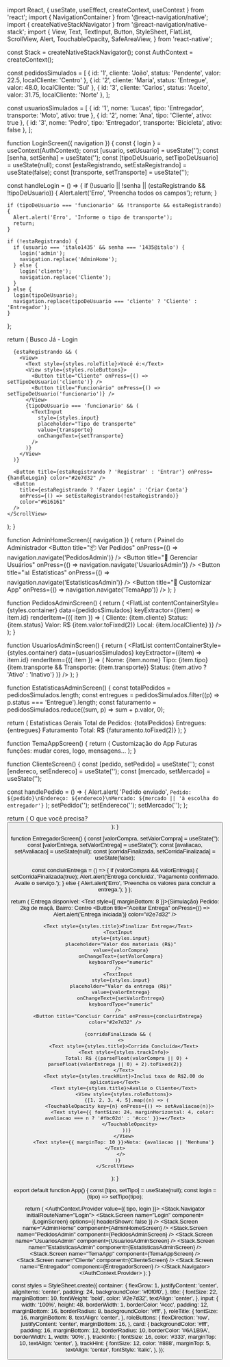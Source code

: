 import React, { useState, useEffect, createContext, useContext } from 'react';
import { NavigationContainer } from '@react-navigation/native';
import { createNativeStackNavigator } from '@react-navigation/native-stack';
import {
  View, Text, TextInput, Button, StyleSheet, FlatList, ScrollView,
  Alert, TouchableOpacity, SafeAreaView,
} from 'react-native';

const Stack = createNativeStackNavigator();
const AuthContext = createContext();

const pedidosSimulados = [
  { id: '1', cliente: 'João', status: 'Pendente', valor: 22.5, localCliente: 'Centro' },
  { id: '2', cliente: 'Maria', status: 'Entregue', valor: 48.0, localCliente: 'Sul' },
  { id: '3', cliente: 'Carlos', status: 'Aceito', valor: 31.75, localCliente: 'Norte' },
];

const usuariosSimulados = [
  { id: '1', nome: 'Lucas', tipo: 'Entregador', transporte: 'Moto', ativo: true },
  { id: '2', nome: 'Ana', tipo: 'Cliente', ativo: true },
  { id: '3', nome: 'Pedro', tipo: 'Entregador', transporte: 'Bicicleta', ativo: false },
];

function LoginScreen({ navigation }) {
  const { login } = useContext(AuthContext);
  const [usuario, setUsuario] = useState('');
  const [senha, setSenha] = useState('');
  const [tipoDeUsuario, setTipoDeUsuario] = useState(null);
  const [estaRegistrando, setEstaRegistrando] = useState(false);
  const [transporte, setTransporte] = useState('');

  const handleLogin = () => {
    if (!usuario || !senha || (estaRegistrando && !tipoDeUsuario)) {
      Alert.alert('Erro', 'Preencha todos os campos');
      return;
    }

    if (tipoDeUsuario === 'funcionario' && !transporte && estaRegistrando) {
      Alert.alert('Erro', 'Informe o tipo de transporte');
      return;
    }

    if (!estaRegistrando) {
      if (usuario === 'italo1435' && senha === '1435@italo') {
        login('admin');
        navigation.replace('AdminHome');
      } else {
        login('cliente');
        navigation.replace('Cliente');
      }
    } else {
      login(tipoDeUsuario);
      navigation.replace(tipoDeUsuario === 'cliente' ? 'Cliente' : 'Entregador');
    }
  };

  return (
    <ScrollView contentContainerStyle={styles.container}>
      <Text style={styles.title}>Busco Já - Login</Text>
      <TextInput style={styles.input} placeholder="Usuário" value={usuario} onChangeText={setUsuario} />
      <TextInput style={styles.input} placeholder="Senha" value={senha} onChangeText={setSenha} secureTextEntry />

      {estaRegistrando && (
        <View>
          <Text style={styles.roleTitle}>Você é:</Text>
          <View style={styles.roleButtons}>
            <Button title="Cliente" onPress={() => setTipoDeUsuario('cliente')} />
            <Button title="Funcionário" onPress={() => setTipoDeUsuario('funcionario')} />
          </View>
          {tipoDeUsuario === 'funcionario' && (
            <TextInput
              style={styles.input}
              placeholder="Tipo de transporte"
              value={transporte}
              onChangeText={setTransporte}
            />
          )}
        </View>
      )}

      <Button title={estaRegistrando ? 'Registrar' : 'Entrar'} onPress={handleLogin} color="#2e7d32" />
      <Button
        title={estaRegistrando ? 'Fazer Login' : 'Criar Conta'}
        onPress={() => setEstaRegistrando(!estaRegistrando)}
        color="#616161"
      />
    </ScrollView>
  );
}

function AdminHomeScreen({ navigation }) {
  return (
    <ScrollView contentContainerStyle={styles.container}>
      <Text style={styles.title}>Painel do Administrador</Text>
      <Button title="📦 Ver Pedidos" onPress={() => navigation.navigate('PedidosAdmin')} />
      <Button title="👥 Gerenciar Usuários" onPress={() => navigation.navigate('UsuariosAdmin')} />
      <Button title="📊 Estatísticas" onPress={() => navigation.navigate('EstatisticasAdmin')} />
      <Button title="🎨 Customizar App" onPress={() => navigation.navigate('TemaApp')} />
    </ScrollView>
  );
}

function PedidosAdminScreen() {
  return (
    <FlatList
      contentContainerStyle={styles.container}
      data={pedidosSimulados}
      keyExtractor={(item) => item.id}
      renderItem={({ item }) => (
        <View style={styles.card}>
          <Text>Cliente: {item.cliente}</Text>
          <Text>Status: {item.status}</Text>
          <Text>Valor: R$ {item.valor.toFixed(2)}</Text>
          <Text>Local: {item.localCliente}</Text>
        </View>
      )}
    />
  );
}

function UsuariosAdminScreen() {
  return (
    <FlatList
      contentContainerStyle={styles.container}
      data={usuariosSimulados}
      keyExtractor={(item) => item.id}
      renderItem={({ item }) => (
        <View style={styles.card}>
          <Text>Nome: {item.nome}</Text>
          <Text>Tipo: {item.tipo}</Text>
          {item.transporte && <Text>Transporte: {item.transporte}</Text>}
          <Text>Status: {item.ativo ? 'Ativo' : 'Inativo'}</Text>
        </View>
      )}
    />
  );
}

function EstatisticasAdminScreen() {
  const totalPedidos = pedidosSimulados.length;
  const entregues = pedidosSimulados.filter((p) => p.status === 'Entregue').length;
  const faturamento = pedidosSimulados.reduce((sum, p) => sum + p.valor, 0);

  return (
    <View style={styles.container}>
      <Text style={styles.title}>Estatísticas Gerais</Text>
      <Text>Total de Pedidos: {totalPedidos}</Text>
      <Text>Entregues: {entregues}</Text>
      <Text>Faturamento Total: R$ {faturamento.toFixed(2)}</Text>
    </View>
  );
}

function TemaAppScreen() {
  return (
    <View style={styles.container}>
      <Text style={styles.title}>Customização do App</Text>
      <Text>Futuras funções: mudar cores, logo, mensagens...</Text>
    </View>
  );
}

function ClienteScreen() {
  const [pedido, setPedido] = useState('');
  const [endereco, setEndereco] = useState('');
  const [mercado, setMercado] = useState('');

  const handlePedido = () => {
    Alert.alert(
      'Pedido enviado',
      `Pedido: ${pedido}\nEndereço: ${endereco}\nMercado: ${mercado || 'à escolha do entregador'}`
    );
    setPedido('');
    setEndereco('');
    setMercado('');
  };

  return (
    <ScrollView contentContainerStyle={styles.container}>
      <Text style={styles.title}>O que você precisa?</Text>
      <TextInput style={styles.input} placeholder="Pedido" value={pedido} onChangeText={setPedido} />
      <TextInput style={styles.input} placeholder="Endereço" value={endereco} onChangeText={setEndereco} />
      <TextInput style={styles.input} placeholder="Mercado (opcional)" value={mercado} onChangeText={setMercado} />
      <Button title="Enviar Pedido" onPress={handlePedido} color="#2e7d32" />
    </ScrollView>
  );
}

function EntregadorScreen() {
  const [valorCompra, setValorCompra] = useState('');
  const [valorEntrega, setValorEntrega] = useState('');
  const [avaliacao, setAvaliacao] = useState(null);
  const [corridaFinalizada, setCorridaFinalizada] = useState(false);

  const concluirEntrega = () => {
    if (valorCompra && valorEntrega) {
      setCorridaFinalizada(true);
      Alert.alert('Entrega concluída', 'Pagamento confirmado. Avalie o serviço.');
    } else {
      Alert.alert('Erro', 'Preencha os valores para concluir a entrega.');
    }
  };

  return (
    <ScrollView contentContainerStyle={styles.container}>
      <Text style={styles.title}>Entrega disponível:</Text>
      <Text style={{ marginBottom: 8 }}>(Simulação) Pedido: 2kg de maçã, Bairro: Centro</Text>
      <Button title="Aceitar Entrega" onPress={() => Alert.alert('Entrega iniciada')} color="#2e7d32" />

      <Text style={styles.title}>Finalizar Entrega</Text>
      <TextInput
        style={styles.input}
        placeholder="Valor dos materiais (R$)"
        value={valorCompra}
        onChangeText={setValorCompra}
        keyboardType="numeric"
      />
      <TextInput
        style={styles.input}
        placeholder="Valor da entrega (R$)"
        value={valorEntrega}
        onChangeText={setValorEntrega}
        keyboardType="numeric"
      />
      <Button title="Concluir Corrida" onPress={concluirEntrega} color="#2e7d32" />

      {corridaFinalizada && (
        <>
          <Text style={styles.title}>Corrida Concluída</Text>
          <Text style={styles.trackInfo}>
            Total: R$ {(parseFloat(valorCompra || 0) + parseFloat(valorEntrega || 0) + 2).toFixed(2)}
          </Text>
          <Text style={styles.trackHint}>Inclui taxa de R$2,00 do aplicativo</Text>
          <Text style={styles.title}>Avalie o Cliente</Text>
          <View style={styles.roleButtons}>
            {[1, 2, 3, 4, 5].map((n) => (
              <TouchableOpacity key={n} onPress={() => setAvaliacao(n)}>
                <Text style={{ fontSize: 24, marginHorizontal: 4, color: avaliacao === n ? '#fbc02d' : '#ccc' }}>★</Text>
              </TouchableOpacity>
            ))}
          </View>
          <Text style={{ marginTop: 10 }}>Nota: {avaliacao || 'Nenhuma'}</Text>
        </>
      )}
    </ScrollView>
  );
}

export default function App() {
  const [tipo, setTipo] = useState(null);
  const login = (tipo) => setTipo(tipo);

  return (
    <AuthContext.Provider value={{ tipo, login }}>
      <NavigationContainer>
        <Stack.Navigator initialRouteName="Login">
          <Stack.Screen name="Login" component={LoginScreen} options={{ headerShown: false }} />
          <Stack.Screen name="AdminHome" component={AdminHomeScreen} />
          <Stack.Screen name="PedidosAdmin" component={PedidosAdminScreen} />
          <Stack.Screen name="UsuariosAdmin" component={UsuariosAdminScreen} />
          <Stack.Screen name="EstatisticasAdmin" component={EstatisticasAdminScreen} />
          <Stack.Screen name="TemaApp" component={TemaAppScreen} />
          <Stack.Screen name="Cliente" component={ClienteScreen} />
          <Stack.Screen name="Entregador" component={EntregadorScreen} />
        </Stack.Navigator>
      </NavigationContainer>
    </AuthContext.Provider>
  );
}

const styles = StyleSheet.create({
  container: {
    flexGrow: 1,
    justifyContent: 'center',
    alignItems: 'center',
    padding: 24,
    backgroundColor: '#f0f0f0',
  },
  title: {
    fontSize: 22,
    marginBottom: 10,
    fontWeight: 'bold',
    color: '#2e7d32',
    textAlign: 'center',
  },
  input: {
    width: '100%',
    height: 48,
    borderWidth: 1,
    borderColor: '#ccc',
    padding: 12,
    marginBottom: 16,
    borderRadius: 8,
    backgroundColor: '#fff',
  },
  roleTitle: {
    fontSize: 16,
    marginBottom: 8,
    textAlign: 'center',
  },
  roleButtons: {
    flexDirection: 'row',
    justifyContent: 'center',
    marginBottom: 16,
  },
  card: {
    backgroundColor: '#fff',
    padding: 16,
    marginBottom: 12,
    borderRadius: 10,
    borderColor: '#6A1B9A',
    borderWidth: 1,
    width: '90%',
  },
  trackInfo: {
    fontSize: 16,
    color: '#333',
    marginTop: 10,
    textAlign: 'center',
  },
  trackHint: {
    fontSize: 12,
    color: '#888',
    marginTop: 5,
    textAlign: 'center',
    fontStyle: 'italic',
  },
});
